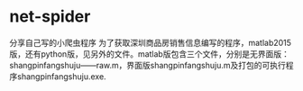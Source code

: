 # net-spider
分享自己写的小爬虫程序
为了获取深圳商品房销售信息编写的程序，matlab2015版，还有python版，见另外的文件。matlab版包含三个文件，分别是无界面版：shangpinfangshuju——raw.m，界面版shangpinfangshuju.m及打包的可执行程序shangpinfangshuju.exe.
